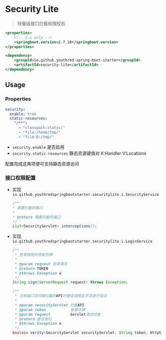 # Security Lite

> 轻量级接口拦截权限校验

```xml
<properties>
    <!-- 2.x only -->
    <springboot.version>2.7.18</springboot.version>
</properties>
```

```xml
<dependency>
    <groupId>io.github.youthred-spring-boot-starter</groupId>
    <artifactId>security-lite</artifactId>
</dependency>
```

## Usage

### Properties

```yaml
security:
  enable: true
  static-resources:
    "/**":
      - "classpath:static/"
      - "file:/home/tmp/"
      - "file:D:/tmp/"
```

- `security.enable` 是否启用
- `security.static-resources` 静态资源键值对 K:Handler V:Locations

配置完成这两项便可支持静态资源访问

### 接口权限配置

- 实现 `io.github.youthredspringbootstarter.securitylite.i.SecurityService`

    ```java
    /**
    * 需要拦截的接口
    *
    * @return 需要拦截的接口
    */
    List<SecurityServlet> interceptions();
    ```

- 实现 `io.github.youthredspringbootstarter.securitylite.i.LoginService`
    ```java
    /**
     * 登录校验并颁发令牌
     *
     * @param request 登录请求
     * @return TOKEN
     * @throws Exception e
     */
    String sign(ServerRequest request) throws Exception;

    /**
     * 当有接口访问被拦截的API时便会调用此方法进行验证
     *
     * @param securityServlet 拦截API
     * @param token           登录令牌
     * @param request         Servlet请求对象
     * @return 是否放行
     * @throws Exception e
     */
    boolean verity(SecurityServlet securityServlet, String token, HttpServletRequest request) throws Exception;
    ```
